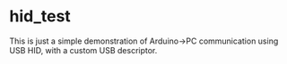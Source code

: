 # hid_test
This is just a simple demonstration of Arduino->PC communication using USB HID, with a custom USB descriptor.
